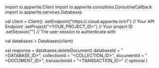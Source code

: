 import io.appwrite.Client
import io.appwrite.coroutines.CoroutineCallback
import io.appwrite.services.Databases

val client = Client()
    .setEndpoint("https://<REGION>.cloud.appwrite.io/v1") // Your API Endpoint
    .setProject("<YOUR_PROJECT_ID>") // Your project ID
    .setSession("") // The user session to authenticate with

val databases = Databases(client)

val response = databases.deleteDocument(
    databaseId = "<DATABASE_ID>",
    collectionId = "<COLLECTION_ID>",
    documentId = "<DOCUMENT_ID>",
    transactionId = "<TRANSACTION_ID>" // optional
)
